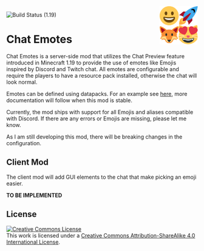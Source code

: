 <img alt="Smiley Emoji" src="./src/main/resources/assets/chat_emotes/icon.png" width="100" align="right" />

![Build Status (1.19)](https://img.shields.io/github/workflow/status/ColinTimBarndt/fabric_chat-emotes/build/1.19?label=build%201.19)

# Chat Emotes

Chat Emotes is a server-side mod that utilizes the Chat Preview feature introduced in Minecraft 1.19 to provide the use of emotes like Emojis inspired by Discord and Twitch chat.
All emotes are configurable and require the players to have a resource pack installed, otherwise the chat will look normal.

Emotes can be defined using datapacks. For an example see [here](./src/main/resources/data/chat_emotes/emote), more documentation will follow when this mod is stable.

Currently, the mod ships with support for all Emojis and aliases compatible with Discord. If there are any errors or Emojis are missing, please let me know.

As I am still developing this mod, there will be breaking changes in the configuration.

## Client Mod

The client mod will add GUI elements to the chat that make picking an emoji easier.

**TO BE IMPLEMENTED**

[Twemoji]: https://twemoji.twitter.com/

## License

[![Creative Commons License][license-graphic]][license]\
This work is licensed under a [Creative Commons Attribution-ShareAlike 4.0 International License][license].

[license]: http://creativecommons.org/licenses/by-sa/4.0/
[license-graphic]: https://i.creativecommons.org/l/by-sa/4.0/80x15.png